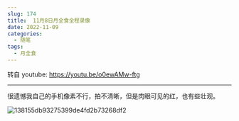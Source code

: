 ```yaml
---
slug: 174
title:  11月8日月全食全程录像
date: 2022-11-09
categories: 
  - 随笔
tags: 
  - 月全食
---
```


转自 youtube: https://youtu.be/o0ewAMw-ftg

---

很遗憾我自己的手机像素不行，拍不清晰，但是肉眼可见的红，也有些壮观。

![138155db93275399de4fd2b73268df2](https://cdn.staticaly.com/gh/zoer98/pic-cdn@main/20221109/138155db93275399de4fd2b73268df2.3r5bigjdgti0.jpg)

